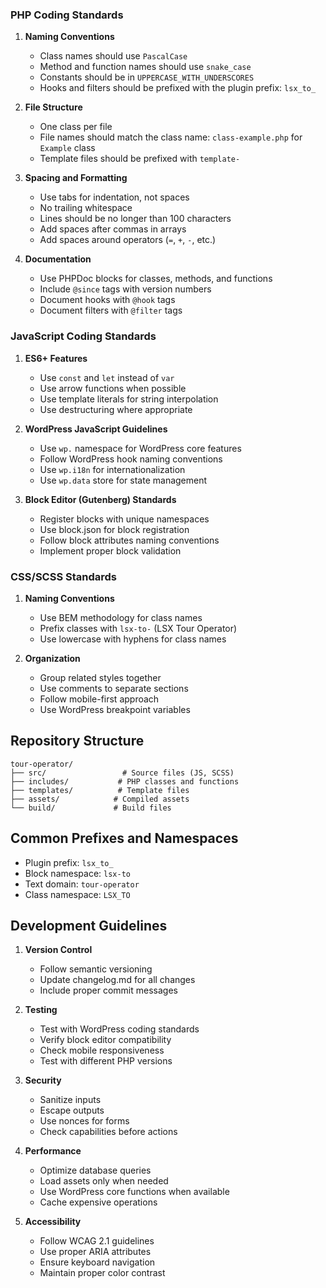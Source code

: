 ### PHP Coding Standards

1. **Naming Conventions**
   - Class names should use `PascalCase`
   - Method and function names should use `snake_case`
   - Constants should be in `UPPERCASE_WITH_UNDERSCORES`
   - Hooks and filters should be prefixed with the plugin prefix: `lsx_to_`

2. **File Structure**
   - One class per file
   - File names should match the class name: `class-example.php` for `Example` class
   - Template files should be prefixed with `template-`

3. **Spacing and Formatting**
   - Use tabs for indentation, not spaces
   - No trailing whitespace
   - Lines should be no longer than 100 characters
   - Add spaces after commas in arrays
   - Add spaces around operators (`=`, `+`, `-`, etc.)

4. **Documentation**
   - Use PHPDoc blocks for classes, methods, and functions
   - Include `@since` tags with version numbers
   - Document hooks with `@hook` tags
   - Document filters with `@filter` tags

### JavaScript Coding Standards

1. **ES6+ Features**
   - Use `const` and `let` instead of `var`
   - Use arrow functions when possible
   - Use template literals for string interpolation
   - Use destructuring where appropriate

2. **WordPress JavaScript Guidelines**
   - Use `wp.` namespace for WordPress core features
   - Follow WordPress hook naming conventions
   - Use `wp.i18n` for internationalization
   - Use `wp.data` store for state management

3. **Block Editor (Gutenberg) Standards**
   - Register blocks with unique namespaces
   - Use block.json for block registration
   - Follow block attributes naming conventions
   - Implement proper block validation

### CSS/SCSS Standards

1. **Naming Conventions**
   - Use BEM methodology for class names
   - Prefix classes with `lsx-to-` (LSX Tour Operator)
   - Use lowercase with hyphens for class names

2. **Organization**
   - Group related styles together
   - Use comments to separate sections
   - Follow mobile-first approach
   - Use WordPress breakpoint variables

## Repository Structure

```
tour-operator/
├── src/                 # Source files (JS, SCSS)
├── includes/           # PHP classes and functions
├── templates/          # Template files
├── assets/            # Compiled assets
└── build/             # Build files
```

## Common Prefixes and Namespaces

- Plugin prefix: `lsx_to_`
- Block namespace: `lsx-to`
- Text domain: `tour-operator`
- Class namespace: `LSX_TO`

## Development Guidelines

1. **Version Control**
   - Follow semantic versioning
   - Update changelog.md for all changes
   - Include proper commit messages

2. **Testing**
   - Test with WordPress coding standards
   - Verify block editor compatibility
   - Check mobile responsiveness
   - Test with different PHP versions

3. **Security**
   - Sanitize inputs
   - Escape outputs
   - Use nonces for forms
   - Check capabilities before actions

4. **Performance**
   - Optimize database queries
   - Load assets only when needed
   - Use WordPress core functions when available
   - Cache expensive operations

5. **Accessibility**
   - Follow WCAG 2.1 guidelines
   - Use proper ARIA attributes
   - Ensure keyboard navigation
   - Maintain proper color contrast